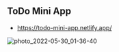    ## ToDo Mini App
   
   * https://todo-mini-app.netlify.app/


![photo_2022-05-30_01-36-40](https://user-images.githubusercontent.com/78403650/170890684-d7e77352-b4fd-4697-8253-34b8fcdba72f.jpg)
